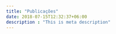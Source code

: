 ```yaml
---
title: "Publicações"
date: 2018-07-15T12:32:37+06:00
description : "This is meta description"
---
```


